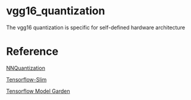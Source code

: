 # vgg16_quantization
The vgg16 quantization is specific for self-defined hardware architecture


# Reference
[NNQuantization](https://github.com/bgrochal/NNQuantization)

[Tensorflow-Slim](https://github.com/tensorflow/models/tree/master/research/slim)

[Tensorflow Model Garden](https://github.com/tensorflow/models)
